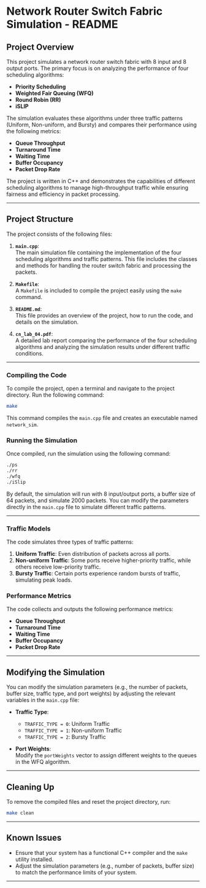 # **Network Router Switch Fabric Simulation - README**

## **Project Overview**

This project simulates a network router switch fabric with 8 input and 8 output ports. The primary focus is on analyzing the performance of four scheduling algorithms:

- **Priority Scheduling**
- **Weighted Fair Queuing (WFQ)**
- **Round Robin (RR)**
- **iSLIP**

The simulation evaluates these algorithms under three traffic patterns (Uniform, Non-uniform, and Bursty) and compares their performance using the following metrics:

- **Queue Throughput**
- **Turnaround Time**
- **Waiting Time**
- **Buffer Occupancy**
- **Packet Drop Rate**

The project is written in C++ and demonstrates the capabilities of different scheduling algorithms to manage high-throughput traffic while ensuring fairness and efficiency in packet processing.

---

## **Project Structure**

The project consists of the following files:

1. **`main.cpp`**:  
   The main simulation file containing the implementation of the four scheduling algorithms and traffic patterns. This file includes the classes and methods for handling the router switch fabric and processing the packets.
2. **`Makefile`**:  
   A `Makefile` is included to compile the project easily using the `make` command.
3. **`README.md`**:  
   This file provides an overview of the project, how to run the code, and details on the simulation.

4. **`cn_lab_04.pdf`**:  
   A detailed lab report comparing the performance of the four scheduling algorithms and analyzing the simulation results under different traffic conditions.

---

### **Compiling the Code**

To compile the project, open a terminal and navigate to the project directory. Run the following command:

```bash
make
```

This command compiles the `main.cpp` file and creates an executable named `network_sim`.

### **Running the Simulation**

Once compiled, run the simulation using the following command:

```bash
./ps
./rr
./wfq
./iSlip
```

By default, the simulation will run with 8 input/output ports, a buffer size of 64 packets, and simulate 2000 packets. You can modify the parameters directly in the `main.cpp` file to simulate different traffic patterns.

---



### **Traffic Models**

The code simulates three types of traffic patterns:

1. **Uniform Traffic**: Even distribution of packets across all ports.
2. **Non-uniform Traffic**: Some ports receive higher-priority traffic, while others receive low-priority traffic.
3. **Bursty Traffic**: Certain ports experience random bursts of traffic, simulating peak loads.

### **Performance Metrics**

The code collects and outputs the following performance metrics:

- **Queue Throughput**
- **Turnaround Time**
- **Waiting Time**
- **Buffer Occupancy**
- **Packet Drop Rate**

---

## **Modifying the Simulation**

You can modify the simulation parameters (e.g., the number of packets, buffer size, traffic type, and port weights) by adjusting the relevant variables in the `main.cpp` file:

- **Traffic Type**:

  - `TRAFFIC_TYPE = 0`: Uniform Traffic
  - `TRAFFIC_TYPE = 1`: Non-uniform Traffic
  - `TRAFFIC_TYPE = 2`: Bursty Traffic

- **Port Weights**:  
   Modify the `portWeights` vector to assign different weights to the queues in the WFQ algorithm.

---

## **Cleaning Up**

To remove the compiled files and reset the project directory, run:

```bash
make clean
```

---

## **Known Issues**

- Ensure that your system has a functional C++ compiler and the `make` utility installed.
- Adjust the simulation parameters (e.g., number of packets, buffer size) to match the performance limits of your system.

---
